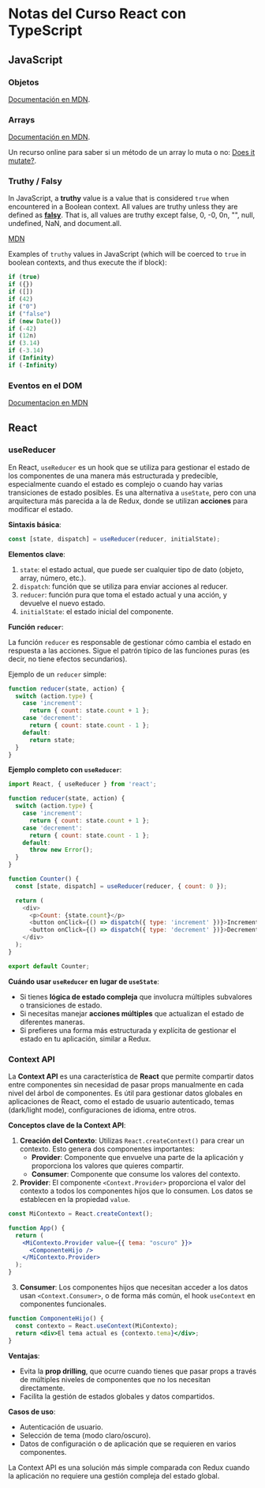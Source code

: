 # Notas del Curso React con TypeScript

## JavaScript

### Objetos

[Documentación en MDN](https://developer.mozilla.org/en-US/docs/Web/JavaScript/Reference/Global_Objects/Object).

### Arrays

[Documentación en MDN](https://developer.mozilla.org/en-US/docs/Web/JavaScript/Reference/Global_Objects/Array).

Un recurso online para saber si un método de un array lo muta o no: [Does it mutate?](https://doesitmutate.xyz/).

### Truthy / Falsy

In JavaScript, a **truthy** value is a value that is considered `true` when encountered in a Boolean context. All values are truthy unless they are defined as **[falsy](https://developer.mozilla.org/en-US/docs/Glossary/Falsy)**. That is, all values are truthy except false, 0, -0, 0n, "", null, undefined, NaN, and document.all.

[MDN](https://developer.mozilla.org/en-US/docs/Glossary/Truthy)

Examples of `truthy` values in JavaScript (which will be coerced to `true` in boolean contexts, and thus execute the if block):

```javascript
if (true)
if ({})
if ([])
if (42)
if ("0")
if ("false")
if (new Date())
if (-42)
if (12n)
if (3.14)
if (-3.14)
if (Infinity)
if (-Infinity)
```

### Eventos en el DOM

[Documentacion en MDN](https://developer.mozilla.org/en-US/docs/Web/API/Element#events)

## React

### useReducer

En React, `useReducer` es un hook que se utiliza para gestionar el estado de los componentes de una manera más estructurada y predecible, especialmente cuando el estado es complejo o cuando hay varias transiciones de estado posibles. Es una alternativa a `useState`, pero con una arquitectura más parecida a la de Redux, donde se utilizan **acciones** para modificar el estado.

**Sintaxis básica**:

```js
const [state, dispatch] = useReducer(reducer, initialState);
```

**Elementos clave**:

1. `state`: el estado actual, que puede ser cualquier tipo de dato (objeto, array, número, etc.).
2. `dispatch`: función que se utiliza para enviar acciones al reducer.
3. `reducer`:  función pura que toma el estado actual y una acción, y devuelve el nuevo estado.
4. `initialState`:  el estado inicial del componente.

**Función `reducer`**:

La función `reducer` es responsable de gestionar cómo cambia el estado en respuesta a las acciones. Sigue el patrón típico de las funciones puras (es decir, no tiene efectos secundarios).

Ejemplo de un `reducer` simple:

````js
function reducer(state, action) {
  switch (action.type) {
    case 'increment':
      return { count: state.count + 1 };
    case 'decrement':
      return { count: state.count - 1 };
    default:
      return state;
  }
}
````

**Ejemplo completo con `useReducer`**:

```js
import React, { useReducer } from 'react';

function reducer(state, action) {
  switch (action.type) {
    case 'increment':
      return { count: state.count + 1 };
    case 'decrement':
      return { count: state.count - 1 };
    default:
      throw new Error();
  }
}

function Counter() {
  const [state, dispatch] = useReducer(reducer, { count: 0 });

  return (
    <div>
      <p>Count: {state.count}</p>
      <button onClick={() => dispatch({ type: 'increment' })}>Increment</button>
      <button onClick={() => dispatch({ type: 'decrement' })}>Decrement</button>
    </div>
  );
}

export default Counter;
```

**Cuándo usar `useReducer` en lugar de `useState`**:

- Si tienes **lógica de estado compleja** que involucra múltiples subvalores o transiciones de estado.
- Si necesitas manejar **acciones múltiples** que actualizan el estado de diferentes maneras.
- Si prefieres una forma más estructurada y explícita de gestionar el estado en tu aplicación, similar a Redux.

### Context API

La **Context API** es una característica de **React** que permite compartir datos entre componentes sin necesidad de pasar props manualmente en cada nivel del árbol de componentes. Es útil para gestionar datos globales en aplicaciones de React, como el estado de usuario autenticado, temas (dark/light mode), configuraciones de idioma, entre otros.

**Conceptos clave de la Context API**:

1. **Creación del Contexto**: Utilizas `React.createContext()` para crear un contexto. Esto genera dos componentes importantes:
   - **Provider**: Componente que envuelve una parte de la aplicación y proporciona los valores que quieres compartir.
   - **Consumer**: Componente que consume los valores del contexto.
2. **Provider**: El componente `<Context.Provider>` proporciona el valor del contexto a todos los componentes hijos que lo consumen. Los datos se establecen en la propiedad `value`.

```jsx
const MiContexto = React.createContext();

function App() {
  return (
    <MiContexto.Provider value={{ tema: "oscuro" }}>
      <ComponenteHijo />
    </MiContexto.Provider>
  );
}
```

3. **Consumer**: Los componentes hijos que necesitan acceder a los datos usan `<Context.Consumer>`, o de forma más común, el hook `useContext` en componentes funcionales.

```jsx
function ComponenteHijo() {
  const contexto = React.useContext(MiContexto);
  return <div>El tema actual es {contexto.tema}</div>;
}
```

**Ventajas**:

- Evita la **prop drilling**, que ocurre cuando tienes que pasar props a través de múltiples niveles de componentes que no los necesitan directamente.
- Facilita la gestión de estados globales y datos compartidos.

**Casos de uso**:

- Autenticación de usuario.
- Selección de tema (modo claro/oscuro).
- Datos de configuración o de aplicación que se requieren en varios componentes.

La Context API es una solución más simple comparada con Redux cuando la aplicación no requiere una gestión compleja del estado global.

